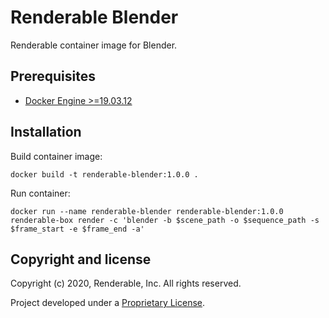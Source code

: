 # Renderable Blender

Renderable container image for Blender.

## Prerequisites

* [Docker Engine >=19.03.12](https://docs.docker.com/engine)

## Installation

Build container image:

```
docker build -t renderable-blender:1.0.0 .
```

Run container:

```
docker run --name renderable-blender renderable-blender:1.0.0
renderable-box render -c 'blender -b $scene_path -o $sequence_path -s $frame_start -e $frame_end -a'
```

## Copyright and license

Copyright (c) 2020, Renderable, Inc. All rights reserved.

Project developed under a [Proprietary License](LICENSE.md).
